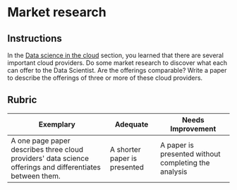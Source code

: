 # Market research

## Instructions

In the [Data science in the cloud](data-science\\/data-science-in-the-cloud\\/introduction.md) section, you learned that there are several important cloud providers. Do some market research to discover what each can offer to the Data Scientist. Are the offerings comparable? Write a paper to describe the offerings of three or more of these cloud providers.

## Rubric

Exemplary | Adequate | Needs Improvement
--- | --- | -- |
A one page paper describes three cloud providers' data science offerings and differentiates between them. | A shorter paper is presented | A paper is presented without completing the analysis
